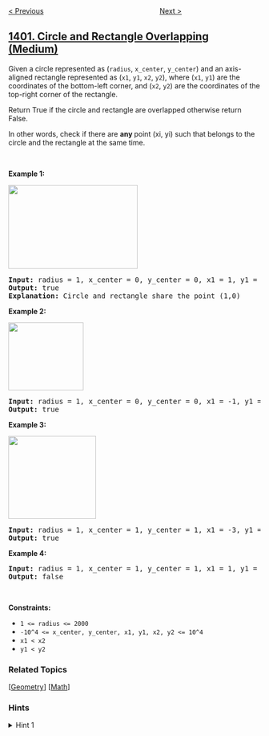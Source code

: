 <!--|This file generated by command(leetcode description); DO NOT EDIT.    |-->
<!--+----------------------------------------------------------------------+-->
<!--|@author    openset <openset.wang@gmail.com>                           |-->
<!--|@link      https://github.com/openset                                 |-->
<!--|@home      https://github.com/openset/leetcode                        |-->
<!--+----------------------------------------------------------------------+-->

[< Previous](../construct-k-palindrome-strings "Construct K Palindrome Strings")
　　　　　　　　　　　　　　　　
[Next >](../reducing-dishes "Reducing Dishes")

## [1401. Circle and Rectangle Overlapping (Medium)](https://leetcode.com/problems/circle-and-rectangle-overlapping "圆和矩形是否有重叠")

<p>Given a circle represented as (<code>radius</code>, <code>x_center</code>, <code>y_center</code>)&nbsp;and an axis-aligned rectangle represented as (<code>x1</code>, <code>y1</code>, <code>x2</code>, <code>y2</code>),&nbsp;where (<code>x1</code>, <code>y1</code>) are the coordinates of the bottom-left corner, and (<code>x2</code>, <code>y2</code>) are the coordinates of the top-right corner of the&nbsp;rectangle.</p>

<p>Return True if the circle and rectangle are overlapped otherwise return False.</p>

<p>In other words, check if there are <strong>any </strong>point&nbsp;(xi, yi) such that belongs to the circle and the rectangle at the same time.</p>

<p>&nbsp;</p>
<p><strong>Example 1:</strong></p>

<p><img alt="" src="https://assets.leetcode.com/uploads/2020/02/20/sample_4_1728.png" style="width: 258px; height: 167px;" /></p>

<pre>
<strong>Input:</strong> radius = 1, x_center = 0, y_center = 0, x1 = 1, y1 = -1, x2 = 3, y2 = 1
<strong>Output:</strong> true
<strong>Explanation:</strong> Circle and rectangle share the point (1,0) 
</pre>

<p><strong>Example 2:</strong></p>

<p><strong><img alt="" src="https://assets.leetcode.com/uploads/2020/02/20/sample_2_1728.png" style="width: 150px; height: 135px;" /></strong></p>

<pre>
<strong>Input:</strong> radius = 1, x_center = 0, y_center = 0, x1 = -1, y1 = 0, x2 = 0, y2 = 1
<strong>Output:</strong> true
</pre>

<p><strong>Example 3:</strong></p>

<p><strong><img alt="" src="https://assets.leetcode.com/uploads/2020/03/03/sample_6_1728.png" style="width: 175px; height: 165px;" /></strong></p>

<pre>
<strong>Input:</strong> radius = 1, x_center = 1, y_center = 1, x1 = -3, y1 = -3, x2 = 3, y2 = 3
<strong>Output:</strong> true
</pre>

<p><strong>Example 4:</strong></p>

<pre>
<strong>Input:</strong> radius = 1, x_center = 1, y_center = 1, x1 = 1, y1 = -3, x2 = 2, y2 = -1
<strong>Output:</strong> false
</pre>

<p>&nbsp;</p>
<p><strong>Constraints:</strong></p>

<ul>
	<li><code>1 &lt;= radius &lt;= 2000</code></li>
	<li><code>-10^4 &lt;= x_center, y_center, x1, y1, x2, y2 &lt;= 10^4</code></li>
	<li><code>x1 &lt; x2</code></li>
	<li><code>y1 &lt; y2</code></li>
</ul>

### Related Topics
  [[Geometry](../../tag/geometry/README.md)]
  [[Math](../../tag/math/README.md)]

### Hints
<details>
<summary>Hint 1</summary>
Locate the closest point of the square to the circle, you can then find the distance from this point to the center of the circle and check if this is less than or equal to the radius.
</details>
